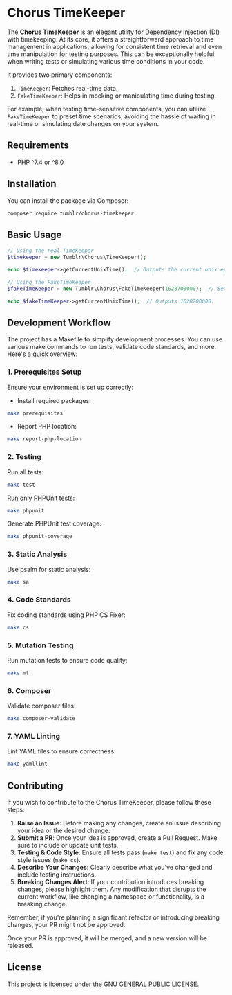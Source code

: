 # Chorus TimeKeeper

The **Chorus TimeKeeper** is an elegant utility for Dependency Injection (DI) with timekeeping. At its core, it offers a straightforward approach to time management in applications, allowing for consistent time retrieval and even time manipulation for testing purposes. This can be exceptionally helpful when writing tests or simulating various time conditions in your code.

It provides two primary components:
1. `TimeKeeper`: Fetches real-time data.
2. `FakeTimeKeeper`: Helps in mocking or manipulating time during testing.

For example, when testing time-sensitive components, you can utilize `FakeTimeKeeper` to preset time scenarios, avoiding the hassle of waiting in real-time or simulating date changes on your system.

## Requirements

- PHP ^7.4 or ^8.0

## Installation

You can install the package via Composer:

```bash
composer require tumblr/chorus-timekeeper
```


## Basic Usage

```php
// Using the real TimeKeeper
$timekeeper = new Tumblr\Chorus\TimeKeeper();

echo $timekeeper->getCurrentUnixTime();  // Outputs the current unix epoch time.

// Using the FakeTimeKeeper
$fakeTimeKeeper = new Tumblr\Chorus\FakeTimeKeeper(1628700000);  // Set a specific unix time.

echo $fakeTimeKeeper->getCurrentUnixTime();  // Outputs 1628700000.

```

## Development Workflow

The project has a Makefile to simplify development processes. You can use various make commands to run tests, validate code standards, and more. Here's a quick overview:

### 1. Prerequisites Setup

Ensure your environment is set up correctly:

- Install required packages:
```bash
make prerequisites
```

- Report PHP location:
```bash
make report-php-location
```

### 2. Testing

Run all tests:
```bash
make test
```

Run only PHPUnit tests:
```bash
make phpunit
```

Generate PHPUnit test coverage:
```bash
make phpunit-coverage
```

### 3. Static Analysis

Use psalm for static analysis:
```bash
make sa
```

### 4. Code Standards

Fix coding standards using PHP CS Fixer:
```bash
make cs
```

### 5. Mutation Testing

Run mutation tests to ensure code quality:
```bash
make mt
```

### 6. Composer

Validate composer files:
```bash
make composer-validate
```

### 7. YAML Linting

Lint YAML files to ensure correctness:
```bash
make yamllint
```

## Contributing

If you wish to contribute to the Chorus TimeKeeper, please follow these steps:

1. **Raise an Issue**: Before making any changes, create an issue describing your idea or the desired change.
2. **Submit a PR**: Once your idea is approved, create a Pull Request. Make sure to include or update unit tests.
3. **Testing & Code Style**: Ensure all tests pass (`make test`) and fix any code style issues (`make cs`).
4. **Describe Your Changes**: Clearly describe what you've changed and include testing instructions.
5. **Breaking Changes Alert**: If your contribution introduces breaking changes, please highlight them. Any modification that disrupts the current workflow, like changing a namespace or functionality, is a breaking change.

Remember, if you're planning a significant refactor or introducing breaking changes, your PR might not be approved.

Once your PR is approved, it will be merged, and a new version will be released.

## License

This project is licensed under the [GNU GENERAL PUBLIC LICENSE](LICENSE).
